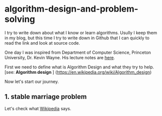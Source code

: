 # algorithm-design-and-problem-solving

I try to write down about what I know or learn algorithms. Usully I keep them in my blog, but this time I try to write down in Github that
I can quickly to read the link and look at source code.

One day I was inspired from Department of Computer Science, Princeton University, Dr. Kevin Wayne. His lecture notes are [here](http://www.cs.princeton.edu/~wayne/kleinberg-tardos/).

First we need to define what is Algorithm Design and what they try to help. [see: **Algorithm design** ] (https://en.wikipedia.org/wiki/Algorithm_design)

Now let's start our journey.
## 1. stable marriage problem
Let's check what [Wikipedia](https://en.wikipedia.org/wiki/Stable_marriage_problem) says.
